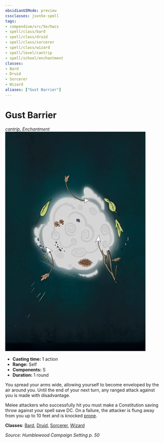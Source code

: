 ```yaml
---
obsidianUIMode: preview
cssclasses: json5e-spell
tags:
- compendium/src/5e/hwcs
- spell/class/bard
- spell/class/druid
- spell/class/sorcerer
- spell/class/wizard
- spell/level/cantrip
- spell/school/enchantment
classes:
- Bard
- Druid
- Sorcerer
- Wizard
aliases: ["Gust Barrier"]
---
```

# Gust Barrier
*cantrip, Enchantment*  
![](https://raw.githubusercontent.com/5etools-mirror-2/5etools-img/main/spells/HWCS/Gust-Barrier.webp#right)  

- **Casting time:** 1 action
- **Range:** Self
- **Components:** S
- **Duration:** 1 round

You spread your arms wide, allowing yourself to become enveloped by the air around you. Until the end of your next turn, any ranged attack against you is made with disadvantage.

Melee attackers who successfully hit you must make a Constitution saving throw against your spell save DC. On a failure, the attacker is flung away from you up to 10 feet and is knocked [prone](/3-Mechanics/CLI/rules/conditions.md#prone).

**Classes**: [Bard](/3-Mechanics/CLI/classes/bard.md), [Druid](/3-Mechanics/CLI/classes/druid.md), [Sorcerer](/3-Mechanics/CLI/classes/sorcerer.md), [Wizard](/3-Mechanics/CLI/classes/wizard.md)

*Source: Humblewood Campaign Setting p. 50*
